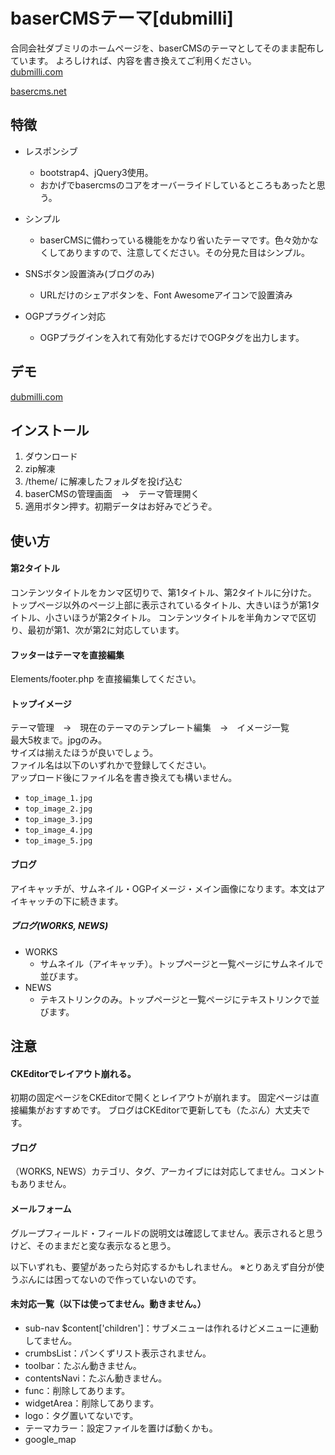 # baserCMSテーマ[dubmilli]

合同会社ダブミリのホームページを、baserCMSのテーマとしてそのまま配布しています。
よろしければ、内容を書き換えてご利用ください。  
[dubmilli.com](https://dubmilli.com/)

[basercms.net](https://basercms.net/)

## 特徴

- レスポンシブ
	- bootstrap4、jQuery3使用。  
	- おかげでbasercmsのコアをオーバーライドしているところもあったと思う。

- シンプル
	- baserCMSに備わっている機能をかなり省いたテーマです。色々効かなくしてありますので、注意してください。その分見た目はシンプル。

- SNSボタン設置済み(ブログのみ)
	- URLだけのシェアボタンを、Font Awesomeアイコンで設置済み

- OGPプラグイン対応
	- OGPプラグインを入れて有効化するだけでOGPタグを出力します。


## デモ

[dubmilli.com](https://dubmilli.com/)


## インストール

1. ダウンロード
2. zip解凍
3. /theme/ に解凍したフォルダを投げ込む
4. baserCMSの管理画面　→　テーマ管理開く
5. 適用ボタン押す。初期データはお好みでどうぞ。


## 使い方

#### 第2タイトル
コンテンツタイトルをカンマ区切りで、第1タイトル、第2タイトルに分けた。
トップページ以外のページ上部に表示されているタイトル、大きいほうが第1タイトル、小さいほうが第2タイトル。
コンテンツタイトルを半角カンマで区切り、最初が第1、次が第2に対応しています。

#### フッターはテーマを直接編集
Elements/footer.php を直接編集してください。

#### トップイメージ
テーマ管理　→　現在のテーマのテンプレート編集　→　イメージ一覧  
最大5枚まで。jpgのみ。  
サイズは揃えたほうが良いでしょう。  
ファイル名は以下のいずれかで登録してください。  
アップロード後にファイル名を書き換えても構いません。  
  
- `top_image_1.jpg`
- `top_image_2.jpg`
- `top_image_3.jpg`
- `top_image_4.jpg`
- `top_image_5.jpg`


#### ブログ
アイキャッチが、サムネイル・OGPイメージ・メイン画像になります。本文はアイキャッチの下に続きます。

##### ブログ(WORKS, NEWS)

- WORKS
	- サムネイル（アイキャッチ）。トップページと一覧ページにサムネイルで並びます。
- NEWS
	- テキストリンクのみ。トップページと一覧ページにテキストリンクで並びます。
	


## 注意

#### CKEditorでレイアウト崩れる。
初期の固定ページをCKEditorで開くとレイアウトが崩れます。
固定ページは直接編集がおすすめです。
ブログはCKEditorで更新しても（たぶん）大丈夫です。


#### ブログ
（WORKS, NEWS）カテゴリ、タグ、アーカイブには対応してません。コメントもありません。


#### メールフォーム
グループフィールド・フィールドの説明文は確認してません。表示されると思うけど、そのままだと変な表示なると思う。


以下いずれも、要望があったら対応するかもしれません。
※とりあえず自分が使うぶんには困ってないので作っていないのです。

#### 未対応一覧（以下は使ってません。動きません。）
- sub-nav $content['children']：サブメニューは作れるけどメニューに連動してません。
- crumbsList：パンくずリスト表示されません。
- toolbar：たぶん動きません。
- contentsNavi：たぶん動きません。
- func：削除してあります。
- widgetArea：削除してあります。
- logo：タグ置いてないです。
- テーマカラー：設定ファイルを置けば動くかも。
- google_map

